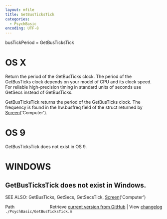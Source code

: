 ```yaml
---
layout: mfile
title: GetBusTicksTick
categories:
  - PsychBasic
encoding: UTF-8
---
```


busTickPeriod = GetBusTicksTick  

# OS X  

Return the period of the GetBusTicks clock.  The period of the  
GetBusTicks clock depends on your model of CPU and its clock speed.  
For reliable high-precision timing in standard units of seconds use  
GetSecs instead of GetBusTicks.  

GetBusTicksTick returns the period of the GetBusTicks clock.  The  
frequency is found in the hw.busfreq field of the struct returned by  
[Screen](/docs/Screen)('Computer').  

# OS 9  

GetBusTicksTick does not exist in OS 9.  

# WINDOWS  

GetBusTicksTick does not exist in Windows.  
----  

SEE ALSO: GetBusTicks, GetSecs, GetSecsTick, [Screen](/docs/Screen)('Computer')  


<div class="code_header" style="text-align:right;">
  <span style="float:left;">Path&nbsp;&nbsp;</span> <span class="counter">Retrieve <a href=
  "https://raw.github.com/Psychtoolbox-3/Psychtoolbox-3/beta/./PsychBasic/GetBusTicksTick.m">current version from GitHub</a> | View <a href=
  "https://github.com/Psychtoolbox-3/Psychtoolbox-3/commits/beta/./PsychBasic/GetBusTicksTick.m">changelog</a></span>
</div>
<div class="code">
  <code>./PsychBasic/GetBusTicksTick.m</code>
</div>

